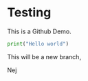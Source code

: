 # Testing

This is a Github Demo.
```python
print("Hello world") 

```

This will be a new branch,

Nej
